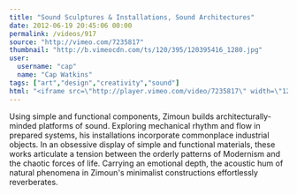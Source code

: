 ```yaml
---
title: "Sound Sculptures & Installations, Sound Architectures"
date: 2012-06-19 20:45:06 00:00
permalink: /videos/917
source: "http://vimeo.com/7235817"
thumbnail: "http://b.vimeocdn.com/ts/120/395/120395416_1280.jpg"
user:
  username: "cap"
  name: "Cap Watkins"
tags: ["art","design","creativity","sound"]
html: "<iframe src=\"http://player.vimeo.com/video/7235817\" width=\"1280\" height=\"720\" frameborder=\"0\" webkitAllowFullScreen mozallowfullscreen allowFullScreen></iframe>"
---
```


Using simple and functional components, Zimoun builds architecturally-minded platforms of sound. Exploring mechanical rhythm and flow in prepared systems, his installations incorporate commonplace industrial objects. In an obsessive display of simple and functional materials, these works articulate a tension between the orderly patterns of Modernism and the chaotic forces of life. Carrying an emotional depth, the acoustic hum of natural phenomena in Zimoun's minimalist constructions effortlessly reverberates.